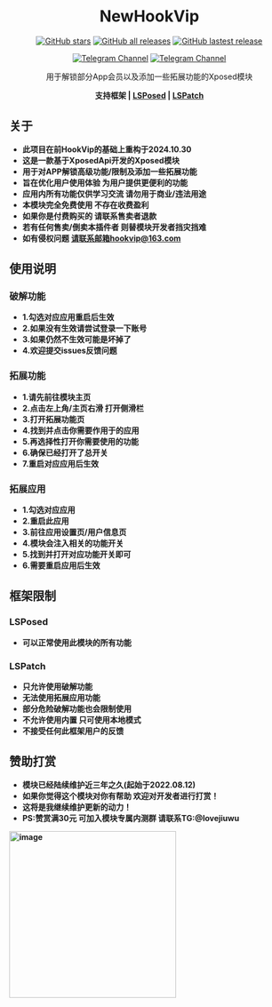 <div align="center">
<h1>NewHookVip</h1>

<a href="https://github.com/Xposed-Modules-Repo/top.hookvip.pro/stargazers"><img alt="GitHub stars" src="https://img.shields.io/github/stars/Xposed-Modules-Repo/top.hookvip.pro?label=stars"></a>
<a href="https://github.com/Xposed-Modules-Repo/top.hookvip.pro/releases"><img alt="GitHub all releases" src="https://img.shields.io/github/downloads/Xposed-Modules-Repo/top.hookvip.pro/total?label=Downloads"></a>
<a href="https://github.com/Xposed-Modules-Repo/top.hookvip.pro/releases/latest"><img alt="GitHub lastest release" src="https://img.shields.io/github/v/release/Xposed-Modules-Repo/top.hookvip.pro"></a>

<a href="https://t.me/HookVipCl"><img alt="Telegram Channel" src="https://img.shields.io/badge/Telegram-频道-blue.svg?logo=telegram"></a>
<a href="https://t.me/HookVipChat"><img alt="Telegram Channel" src="https://img.shields.io/badge/Telegram-群组-blue.svg?logo=telegram"></a>

<p>用于解锁部分App会员以及添加一些拓展功能的Xposed模块</p>

<p>
   <b>支持框架 | <a href="https://github.com/LSPosed/LSPosed">LSPosed</a> | <a href="https://github.com/LSPosed/LSPatch">LSPatch</a>
</p>

</div>

## 关于

+ 此项目在前HookVip的基础上重构于2024.10.30
+ 这是一款基于XposedApi开发的Xposed模块
+ 用于对APP解锁高级功能/限制及添加一些拓展功能
+ 旨在优化用户使用体验 为用户提供更便利的功能
+ 应用内所有功能仅供学习交流 请勿用于商业/违法用途
+ 本模块完全免费使用 不存在收费盈利
+ 如果你是付费购买的 请联系售卖者退款
+ 若有任何售卖/倒卖本插件者 则替模块开发者挡灾挡难
+ 如有侵权问题 请联系邮箱hookvip@163.com

## 使用说明

### 破解功能

+ 1.勾选对应应用重启后生效
+ 2.如果没有生效请尝试登录一下账号
+ 3.如果仍然不生效可能是坏掉了
+ 4.欢迎提交issues反馈问题

### 拓展功能

+ 1.请先前往模块主页
+ 2.点击左上角/主页右滑 打开侧滑栏
+ 3.打开拓展功能页
+ 4.找到并点击你需要作用于的应用
+ 5.再选择性打开你需要使用的功能
+ 6.确保已经打开了总开关
+ 7.重启对应应用后生效

### 拓展应用

+ 1.勾选对应应用
+ 2.重启此应用
+ 3.前往应用设置页/用户信息页
+ 4.模块会注入相关的功能开关
+ 5.找到并打开对应功能开关即可
+ 6.需要重启应用后生效

## 框架限制

### LSPosed

+ 可以正常使用此模块的所有功能

### LSPatch

+ 只允许使用破解功能
+ 无法使用拓展应用功能
+ 部分危险破解功能也会限制使用
+ 不允许使用内置 只可使用本地模式
+ 不接受任何此框架用户的反馈

## 赞助打赏
+ 模块已经陆续维护近三年之久(起始于2022.08.12)
+ 如果你觉得这个模块对你有帮助 欢迎对开发者进行打赏！
+ 这将是我继续维护更新的动力！
+ PS:赞赏满30元 可加入模块专属内测群 请联系TG:@lovejiuwu
<img width="300" height="300" alt="image" src="https://github.com/user-attachments/assets/4d2143e7-6a06-44ac-9e55-a2810585561f" />

